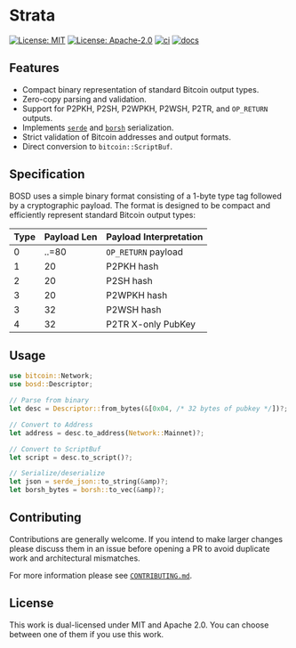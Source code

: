 # Strata

[![License: MIT](https://img.shields.io/badge/License-MIT-blue.svg)](https://opensource.org/licenses/MIT)
[![License: Apache-2.0](https://img.shields.io/badge/License-Apache-blue.svg)](https://opensource.org/licenses/apache-2-0)
[![ci](https://github.com/alpenlabs/bitcoin-bosd/actions/workflows/lint.yml/badge.svg?event=push)](https://github.com/alpenlabs/bitcoin-bosd/actions)
[![docs](https://img.shields.io/badge/docs-bosd-orange)](https://docs.rs/bitcoin-bosd)

## Features

- Compact binary representation of standard Bitcoin output types.
- Zero-copy parsing and validation.
- Support for P2PKH, P2SH, P2WPKH, P2WSH, P2TR, and `OP_RETURN` outputs.
- Implements [`serde`](https://serde.rs) and [`borsh`](https://borsh.io) serialization.
- Strict validation of Bitcoin addresses and output formats.
- Direct conversion to `bitcoin::ScriptBuf`.

## Specification

BOSD uses a simple binary format consisting of
a 1-byte type tag followed by a cryptographic payload.
The format is designed to be compact
and efficiently represent standard Bitcoin output types:

| Type | Payload Len | Payload Interpretation |
| ---- | ----------- | ---------------------- |
| 0    | ..=80       | `OP_RETURN` payload    |
| 1    | 20          | P2PKH hash             |
| 2    | 20          | P2SH hash              |
| 3    | 20          | P2WPKH hash            |
| 3    | 32          | P2WSH hash             |
| 4    | 32          | P2TR X-only PubKey     |

## Usage

```rust
use bitcoin::Network;
use bosd::Descriptor;

// Parse from binary
let desc = Descriptor::from_bytes(&[0x04, /* 32 bytes of pubkey */])?;

// Convert to Address
let address = desc.to_address(Network::Mainnet)?;

// Convert to ScriptBuf
let script = desc.to_script()?;

// Serialize/deserialize
let json = serde_json::to_string(&amp)?;
let borsh_bytes = borsh::to_vec(&amp)?;
```

## Contributing

Contributions are generally welcome.
If you intend to make larger changes please discuss them in an issue
before opening a PR to avoid duplicate work and architectural mismatches.

For more information please see [`CONTRIBUTING.md`](/CONTRIBUTING.md).

## License

This work is dual-licensed under MIT and Apache 2.0.
You can choose between one of them if you use this work.
